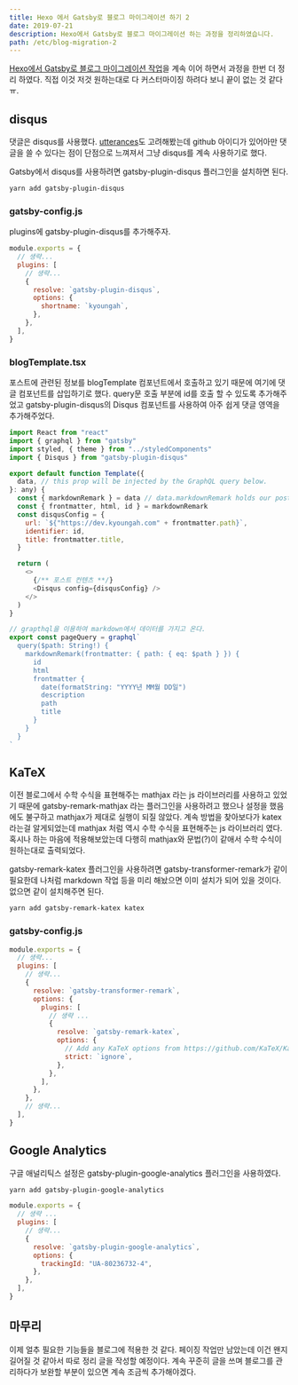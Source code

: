 ```yaml
---
title: Hexo 에서 Gatsby로 블로그 마이그레이션 하기 2
date: 2019-07-21
description: Hexo에서 Gatsby로 블로그 마이그레이션 하는 과정을 정리하였습니다.
path: /etc/blog-migration-2
---
```


[Hexo에서 Gatsby로 블로그 마이그레이션 작업](/etc/blog-migration/)을 계속 이어 하면서 과정을 한번 더 정리 하였다. 직접 이것 저것 원하는대로 다 커스터마이징 하려다 보니 끝이 없는 것 같다 ㅠ.

## disqus

댓글은 disqus를 사용했다. [utterances](https://github.com/utterance/utterances)도 고려해봤는데 github 아이디가 있어아만 댓글을 쓸 수 있다는 점이 단점으로 느껴져서 그냥 disqus를 계속 사용하기로 했다.

Gatsby에서 disqus를 사용하려면 gatsby-plugin-disqus 플러그인을 설치하면 된다.

```bash
yarn add gatsby-plugin-disqus
```

### gatsby-config.js

plugins에 gatsby-plugin-disqus를 추가해주자.

```javascript
module.exports = {
  // 생략...
  plugins: [
    // 생략...
    {
      resolve: `gatsby-plugin-disqus`,
      options: {
        shortname: `kyoungah`,
      },
    },
  ],
}
```

### blogTemplate.tsx

포스트에 관련된 정보를 blogTemplate 컴포넌트에서 호출하고 있기 때문에 여기에 댓글 컴포넌트를 삽입하기로 했다. query문 호출 부분에 id를 호출 할 수 있도록 추가해주었고 gatsby-plugin-disqus의 Disqus 컴포넌트를 사용하여 아주 쉽게 댓글 영역을 추가해주었다.

```javascript
import React from "react"
import { graphql } from "gatsby"
import styled, { theme } from "../styledComponents"
import { Disqus } from "gatsby-plugin-disqus"

export default function Template({
  data, // this prop will be injected by the GraphQL query below.
}: any) {
  const { markdownRemark } = data // data.markdownRemark holds our post data
  const { frontmatter, html, id } = markdownRemark
  const disqusConfig = {
    url: `${"https://dev.kyoungah.com" + frontmatter.path}`,
    identifier: id,
    title: frontmatter.title,
  }

  return (
    <>
      {/** 포스트 컨텐츠 **/}
      <Disqus config={disqusConfig} />
    </>
  )
}

// grapthql을 이용하여 markdown에서 데이터를 가지고 온다.
export const pageQuery = graphql`
  query($path: String!) {
    markdownRemark(frontmatter: { path: { eq: $path } }) {
      id
      html
      frontmatter {
        date(formatString: "YYYY년 MM월 DD일")
        description
        path
        title
      }
    }
  }
`
```

## KaTeX

이전 블로그에서 수학 수식을 표현해주는 mathjax 라는 js 라이브러리를 사용하고 있었기 때문에 gatsby-remark-mathjax 라는 플러그인을 사용하려고 했으나 설정을 했음에도 불구하고 mathjax가 제대로 실행이 되질 않았다. 계속 방법을 찾아보다가 katex라는걸 알게되었는데 mathjax 처럼 역시 수학 수식을 표현해주는 js 라이브러리 였다. 혹시나 하는 마음에 적용해보았는데 다행히 mathjax와 문법(?)이 같애서 수학 수식이 원하는대로 출력되었다.

gatsby-remark-katex 플러그인을 사용하려면 gatsby-transformer-remark가 같이 필요한데 나처럼 markdown 작업 등을 미리 해놨으면 이미 설치가 되어 있을 것이다. 없으면 같이 설치해주면 된다.

```bash
yarn add gatsby-remark-katex katex
```

### gatsby-config.js

```javascript
module.exports = {
  // 생략...
  plugins: [
    // 생략...
    {
      resolve: `gatsby-transformer-remark`,
      options: {
        plugins: [
          // 생략 ...
          {
            resolve: `gatsby-remark-katex`,
            options: {
              // Add any KaTeX options from https://github.com/KaTeX/KaTeX/blob/master/docs/options.md here
              strict: `ignore`,
            },
          },
        ],
      },
    },
    // 생략...
  ],
}
```

## Google Analytics

구글 애널리틱스 설정은 gatsby-plugin-google-analytics 플러그인을 사용하였다.

```bash
yarn add gatsby-plugin-google-analytics
```

```javascript
module.exports = {
  // 생략 ...
  plugins: [
    // 생략...
    {
      resolve: `gatsby-plugin-google-analytics`,
      options: {
        trackingId: "UA-80236732-4",
      },
    },
  ],
}
```

## 마무리

이제 얼추 필요한 기능들을 블로그에 적용한 것 같다. 페이징 작업만 남았는데 이건 왠지 길어질 것 같아서 따로 정리 글을 작성할 예정이다.
계속 꾸준히 글을 쓰며 블로그를 관리하다가 보완할 부분이 있으면 계속 조금씩 추가해야겠다.
